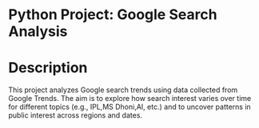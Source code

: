 # Python Project: Google Search Analysis
# Description
This project analyzes Google search trends using data collected from Google Trends. The aim is to explore how search interest varies over time for different topics (e.g., IPL,MS Dhoni,AI, etc.) and to uncover patterns in public interest across regions and dates.
